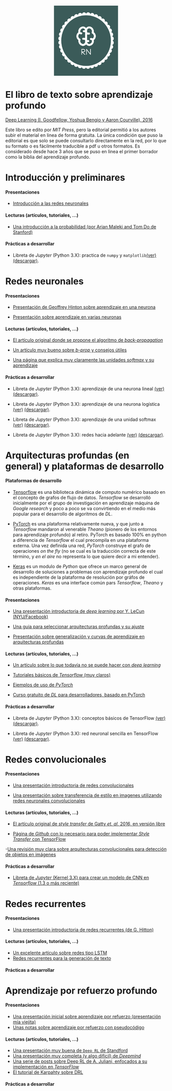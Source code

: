 <p><center><img src="rn2.png" width="200" /></center></p>

# El libro de texto sobre aprendizaje profundo

[Deep Learning (I. Goodfellow, Yoshua Bengio y Aaron Courville),
2016](http://www.deeplearningbook.org "EL LIBRO de Aprendizaje
Profundo")

Este libro se edito por *MIT Press*, pero la editorial permitió a los
autores subir el material en linea de forma gratuita. La única
condición que puso la editorial es que solo se puede consultarlo
directamente en la red, por lo que su formato o es fácilmente
traducible a pdf u otros formatos. Es considerado desde hace 3 años
que se puso en linea el primer borrador como la biblia del aprendizaje
profundo.

# Introducción y preliminares

#### Presentaciones

- [Introducción a las redes neuronales](presentaciones/intro_rn.pdf)

#### Lecturas (artículos, tutoriales, ...)

- [Una introducción a la probabilidad (por Arian Maleki and Tom Do de Stanford)](articulos/cs229-prob.pdf)

#### Prácticas a desarrollar

- Libreta de *Jupyter* (Python 3.X): practica de `numpy` y `matplotlib`[(ver)](https://github.com/curso-redes-neuronales-unison/Material/blob/master/libretas/intro_numpy.ipynb) [(descargar)](libretas/intro_numpy.zip).


# Redes neuronales

#### Presentaciones

- [Presentación de Geoffrey Hinton sobre aprendizaje en una neurona](presentaciones/aprendizaje_una_neurona.pdf)

- [Presentación sobre aprendizaje en varias neuronas](presentaciones/aprendizaje_red_neuronal.pdf)


#### Lecturas (artículos, tutoriales, ...)

- [El artículo original donde se propone el algoritmo de *back-propagation*](articulos/Learning-representations-by-back-propagating-errors.pdf)

- [Un artículo muy bueno sobre *b-prop* y consejos útiles](http://yann.lecun.com/exdb/publis/pdf/lecun-98b.pdf)

- [Una página que explica muy claramente las unidades *softmax* y su aprendizaje](https://eli.thegreenplace.net/2016/the-softmax-function-and-its-derivative/)


#### Prácticas a desarrollar

- Libreta de *Jupyter* (Python 3.X): aprendizaje de una neurona lineal [(ver)](https://github.com/curso-redes-neuronales-unison/Material/blob/master/libretas/neurona_lineal.ipynb) [(descargar)](libretas/neurona_lineal.zip).

- Libreta de *Jupyter* (Python 3.X): aprendizaje de una neurona logística [(ver)](https://github.com/curso-redes-neuronales-unison/Material/blob/master/libretas/neurona_logistica.ipynb) [(descargar)](libretas/neurona_logistica.zip).

- Libreta de *Jupyter* (Python 3.X): aprendizaje de una unidad softmax [(ver)](https://github.com/curso-redes-neuronales-unison/Material/blob/master/libretas/unidad_softmax.ipynb) [(descargar)](libretas/unidad_softmax.zip).

- Libreta de *Jupyter* (Python 3.X): redes hacia adelante [(ver)](https://github.com/curso-redes-neuronales-unison/Material/blob/master/libretas/redes_neuronal_hacia_adelante.ipynb) [(descargar)](libretas/redes_neuronal_hacia_adelante.zip).



# Arquitecturas profundas (en general) y plataformas de desarrollo

#### Plataformas de desarrollo

- [Tensorflow](https://www.tensorflow.org) es una biblioteca dinámica
  de computo numérico basado en el concepto de grafos de flujo de
  datos. *Tensorflow* se desarrolló inicialmente por el grupo de
  investigación en aprendizaje máquina de *Google research* y poco a
  poco se va convirtiendo en el medio más popular para el desarrollo
  de algoritmos de *DL*.


- [PyTorch](http://pytorch.org) es una plataforma relativamente nueva,
  y que junto a *Tensorflow* mandaron al venerable *Theano* (pionero
  de los entornos para aprendizaje profundo) al retiro. PyTorch es
  basado 100% en python a diferencia de *Tensorflow* el cual
  precompila en una plataforma externa. Una vez definida una red,
  *PyTorch* construye el grafo de operaciones *on the fly* (no se cual
  es la traducción correcta de este término, y *en el aire* no
  representa lo que quiere decir a mi entender).

- [Keras](https://keras.io) es un modulo de *Python* que ofrece un
  marco general de desarrollo de soluciones a problemas con
  aprendizaje profundo el cual es independiente de la plataforma de
  resolución por gráfos de operaciones. *Keras* es una interface común
  pars *Tensorflow*, *Theano* y otras plataformas.


#### Presentaciones

- [Una presentación introductoria de *deep learning* por Y. LeCun (NYU/Facebook)](http://cilvr.cs.nyu.edu/lib/exe/fetch.php?media=deeplearning:dl-intro.pdf)

- [Una guia para seleccionar arquitecturas profundas y su ajuste](http://www.deeplearningbook.org/slides/11_practical.pdf)

- [Presentación sobre generalización y curvas de aprendizaje en arquitecturas profundas](http://www.deeplearningbook.org/slides/05_ml.pdf)



#### Lecturas (artículos, tutoriales, ...)

- [Un artículo sobre lo que todavía no se puede hacer con *deep learning*](articulos/dl_critical.pdf)

- [Tutoriales básicos de *Tensorflow* (muy claros)](https://www.tensorflow.org/get_started/)

- [Ejemplos de uso de *PyTorch*](http://pytorch.org/tutorials/beginner/pytorch_with_examples.html#)

- [Curso gratuito de *DL* para desarrolladores, basado en PyTorch](http://course.fast.ai/index.html)


#### Prácticas a desarrollar

- Libreta de *Jupyter* (Python 3.X): conceptos básicos de TensorFlow  [(ver)](https://github.com/curso-redes-neuronales-unison/Material/blob/master/libretas/intro_tensorflow.ipynb) [(descargar)](libretas/intro_tensorflow.zip).

- Libreta de *Jupyter* (Python 3.X): red neuronal sencilla en TensorFlow  [(ver)](https://github.com/curso-redes-neuronales-unison/Material/blob/master/libretas/tensorflow_red_simple.ipynb) [(descargar)](libretas/tensorflow_red_simple.zip).


# Redes convolucionales

#### Presentaciones

- [Una presentación introductoria de redes convolucionales](presentaciones/conv_nets.pdf)

- [Una presentación sobre transferencia de estilo en imagenes utilizando redes neuronales convolucionales](presentaciones/style_transfer.pdf)

#### Lecturas (artículos, tutoriales, ...)

- [El artículo original de *style transfer* de Gatty *et. al*, 2016, en versión libre](articulos/style_transfer.pdf)

- [Página de *Github* con lo necesario para poder implementar *Style Transfer* con TensorFlow](https://www.anishathalye.com/2015/12/19/an-ai-that-can-mimic-any-artist/)

-[Una revisión muy clara sobre arquitecturas convolucionales para detección de objetos en imágenes](https://towardsdatascience.com/deep-learning-for-object-detection-a-comprehensive-review-73930816d8d9)

#### Prácticas a desarrollar

- [Libreta de *Jupyter* (Kernel 3.X) para crear un modelo de CNN en *Tensorflow* (1.3 o más reciente)](https://github.com/curso-redes-neuronales-unison/Material/blob/master/libretas/red_convolucional_simple.ipynb)



# Redes recurrentes

#### Presentaciones

- [Una presentación introductoria de redes recurrentes (de G. Hitton)](presentaciones/redes_recurrentes.pdf)

#### Lecturas (artículos, tutoriales, ...)

- [Un excelente artículo sobre redes tipo LSTM](https://colah.github.io/posts/2015-08-Understanding-LSTMs/)
- [Redes recurrentes para la generación de texto](http://karpathy.github.io/2015/05/21/rnn-effectiveness/)


#### Prácticas a desarrollar


# Aprendizaje por refuerzo profundo

#### Presentaciones

- [Una presentación inicial sobre aprendizaje por refuerzo (presentación mía viejita)](presentaciones/rl_intro.pdf)
- [Unas notas sobre aprendizaje por refuerzo con pseudocódigo](presentaciones/rl_ideas.pdf)

#### Lecturas (artículos, tutoriales, ...)

- [Una presentación muy buena de `Deep RL` de Standford](presentaciones/deep_rl_stanford.pdf)
- [Una presentación muy completa (y algo difícil) de *Deepmind*](presentaciones/deep_rl_deepmind.pdf)
- [Una serie de posts sobre Deep RL de A. Juliani, enfocados a su implementación en *TensorFlow*](https://medium.com/emergent-future/simple-reinforcement-learning-with-tensorflow-part-0-q-learning-with-tables-and-neural-networks-d195264329d0)
- [El tutorial de Karpahty sobre DRL](http://karpathy.github.io/2016/05/31/rl/)

#### Prácticas a desarrollar

<!---
- [Archivos en python para aprendizaje reforzado tipo tabular](codigo/rl_tabular)

-->
